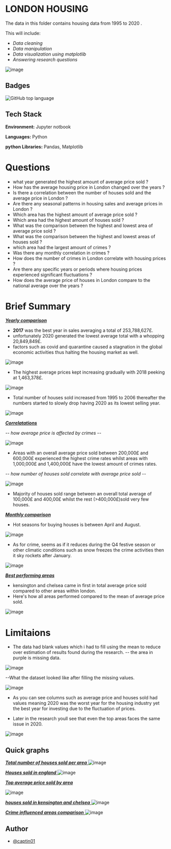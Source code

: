 # LONDON HOUSING

The data in this folder contains housing data from 1995 to 2020 .

This will include:

- _Data cleaning_
- _Data manipulation_
- _Data visualization using matplotlib_
- _Answering research questions_

![image](https://github.com/captin01/Projects/assets/114471010/5208a18f-84bb-4c23-b51f-f6deeb5ad0ec)

## Badges

![GitHub top language](https://img.shields.io/github/languages/top/captin01/Projects?color=838996)

## Tech Stack

**Environment:** Jupyter notbook

**Languages:** Python

**python Libraries:** Pandas, Matplotlib

# Questions

- what year generated the highest amount of average price sold ?
- How has the average housing price in London changed over the years ?
- Is there a correlation between the number of houses sold and the average price in London ?
- Are there any seasonal patterns in housing sales and average prices in London ?
- Which area has the highest amount of average price sold ?
- Which area had the highest amount of houses sold ?
- What was the comparison between the highest and lowest area of average price sold ?
- What was the comparison between the highest and lowest areas of houses sold ?
- which area had the largest amount of crimes ?
- Was there any monthly correlation in crimes ?
- How does the number of crimes in London correlate with housing prices ?
- Are there any specific years or periods where housing prices experienced significant fluctuations ?
- How does the average price of houses in London compare to the national average over the years ?

# Brief Summary

<u> **_Yearly comparison_** </u>

- **2017** was the best year in sales averaging a total of 253,788,627£.
- unfortunately 2020 generated the lowest average total with a whopping 20,849,849£.
- factors such as covid and quarantine caused a stagnation in the global economic activities thus halting the housing market as well.

![image](https://github.com/captin01/Projects/assets/114471010/af309c43-b57e-45e6-af2a-dc859d536e44)

- The highest average prices kept increasing gradually with 2018 peeking at 1,463,378£.

![image](https://github.com/captin01/Projects/assets/114471010/758ed56d-9a60-44f2-a947-338d823f6528)

- Total number of houses sold increased from 1995 to 2006 thereafter the numbers started to slowly drop having 2020 as its lowest selling year.

![image](https://github.com/captin01/Projects/assets/114471010/764a8d71-6c03-4a0b-a565-4b902a43d4a5)

<u> **_Correlatations_** </u>

-- _how average price is affected by crimes_ --

![image](https://github.com/captin01/Projects/assets/114471010/76d78b36-06cd-47ec-b6f6-d562dce79d3b)

- Areas with an overall average price sold between 200,000£ and 600,000£ experienced the highest crime rates whilst areas with 1,000,000£ and 1,400,000£ have the lowest amount of crimes rates.

-- _how number of houses sold correlate with average price sold_ --

![image](https://github.com/captin01/Projects/assets/114471010/bf025412-6f31-47c7-ba3f-3e1eaa0a6058)

- Majority of houses sold range between an overall total average of 100,000£ and 400,00£ whilst the rest (>400,000£)sold very few houses.

<u> **_Monthly comparison_** </u>

- Hot seasons for buying houses is between April and August.

![image](https://github.com/captin01/Projects/assets/114471010/a955a9bf-be0a-4f95-ad87-0d7c6547d4a4)

- As for crime, seems as if it reduces during the Q4 festive season or other climatic conditions such as snow freezes the crime activities then it sky rockets after January.

![image](https://github.com/captin01/Projects/assets/114471010/51f776fc-8400-4227-8292-c979343511ed)

<u> **_Best performing areas_** </u>

- kensington and chelsea came in first in total average price sold compared to other areas within london.
- Here's how all areas performed compared to the mean of average price sold.

![image](https://github.com/captin01/Projects/assets/114471010/014f200f-034e-43f0-8679-b6751b6ebe18)

# Limitaions

- The data had blank values which i had to fill using the mean to reduce over estimation of results found during the research.
  -- the area in purple is missing data.

![image](https://github.com/captin01/Projects/assets/114471010/071242bc-d17e-456f-a35f-06af9cac3d0f)

--What the dataset looked like after filling the missing values.

![image](https://github.com/captin01/Projects/assets/114471010/caae2229-2370-4d8a-9f60-1f3366a7a82b)

- As you can see columns such as average price and houses sold had values meaning 2020 was the worst year for the housing industry yet the best year for investing due to the fluctuation of prices.

- Later in the research youll see that even the top areas faces the same issue in 2020.

![image](https://github.com/captin01/Projects/assets/114471010/bcc996d5-23cf-455b-a6c8-b25b088eef79)

## Quick graphs

<u> **_Total number of houses sold per area_** </u>
![image](https://github.com/captin01/Projects/assets/114471010/8755bd98-626b-4630-8c28-381cadc5df1e)

<u> **_Houses sold in england_** </u>
![image](https://github.com/captin01/Projects/assets/114471010/85c37be0-005c-4744-b325-9263191da48b)

<u> **_Top average price sold by area_**</u>

![image](https://github.com/captin01/Projects/assets/114471010/c7ab89e0-64b2-46bd-8a6d-2328144f85a5)

<u> **_houses sold in kensington and chelsea_** </u>
![image](https://github.com/captin01/Projects/assets/114471010/fe0c6933-c26f-4e60-a98f-a4f5b9048b08)

<u> **_Crime influenced areas comparison_** </u>
![image](https://github.com/captin01/Projects/assets/114471010/4bf9c3d7-744e-4923-9dcd-93d9715810d3)

## Author

- [@captin01](https://github.com/captin01)
